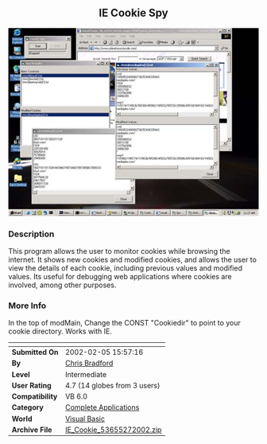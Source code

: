 ﻿<div align="center">

## IE Cookie Spy

<img src="PIC2002271127165263.jpg">
</div>

### Description

This program allows the user to monitor cookies while browsing the internet. It shows new cookies and modified cookies, and allows the user to view the details of each cookie, including previous values and modified values. Its useful for debugging web applications where cookies are involved, among other purposes.
 
### More Info
 
In the top of modMain, Change the CONST "Cookiedir" to point to your cookie directory. Works with IE.


<span>             |<span>
---                |---
**Submitted On**   |2002-02-05 15:57:16
**By**             |[Chris Bradford](https://github.com/Planet-Source-Code/PSCIndex/blob/master/ByAuthor/chris-bradford.md)
**Level**          |Intermediate
**User Rating**    |4.7 (14 globes from 3 users)
**Compatibility**  |VB 6\.0
**Category**       |[Complete Applications](https://github.com/Planet-Source-Code/PSCIndex/blob/master/ByCategory/complete-applications__1-27.md)
**World**          |[Visual Basic](https://github.com/Planet-Source-Code/PSCIndex/blob/master/ByWorld/visual-basic.md)
**Archive File**   |[IE\_Cookie\_53655272002\.zip](https://github.com/Planet-Source-Code/chris-bradford-ie-cookie-spy__1-31578/archive/master.zip)








